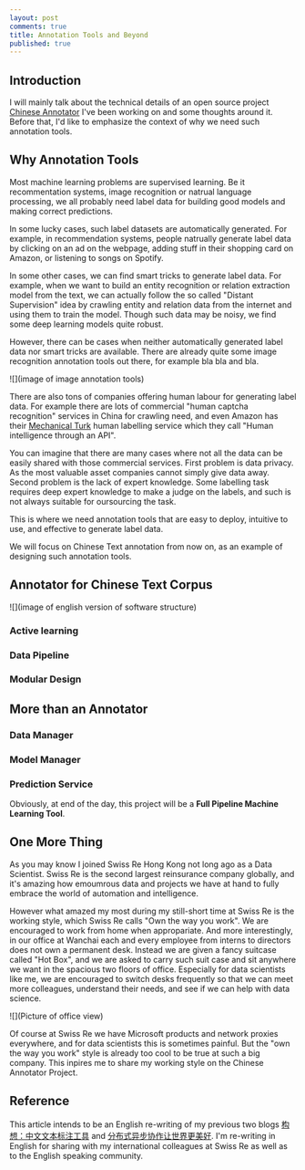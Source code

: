```yaml
---
layout: post
comments: true
title: Annotation Tools and Beyond
published: true
---
```



## Introduction

I will mainly talk about the technical details of an open source project [Chinese Annotator](https://github.com/crownpku/Chinese-Annotator) I've been working on and some thoughts around it. Before that, I'd like to emphasize the context of why we need such annotation tools.


## Why Annotation Tools

Most machine learning problems are supervised learning. Be it recommentation systems, image recognition or natrual language processing, we all probably need label data for building good models and making correct predictions.

In some lucky cases, such label datasets are automatically generated. For example, in recommendation systems, people natrually generate label data by clicking on an ad on the webpage, adding stuff in their shopping card on Amazon, or listening to songs on Spotify.

In some other cases, we can find smart tricks to generate label data. For example, when we want to build an entity recognition or relation extraction model from the text, we can actually follow the so called "Distant Supervision" idea by crawling entity and relation data from the internet and using them to train the model. Though such data may be noisy, we find some deep learning models quite robust.

However, there can be cases when neither automatically generated label data nor smart tricks are available. There are already quite some image recognition annotation tools out there, for example bla bla and bla.

![](image of image annotation tools)

There are also tons of companies offering human labour for generating label data. For example there are lots of commercial "human captcha recognition" services in China for crawling need, and even Amazon has their [Mechanical Turk](https://www.mturk.com/) human labelling service which they call "Human intelligence through an API".

You can imagine that there are many cases where not all the data can be easily shared with those commercial services. First problem is data privacy. As the most valuable asset companies cannot simply give data away. Second problem is the lack of expert knowledge. Some labelling task requires deep expert knowledge to make a judge on the labels, and such is not always suitable for oursourcing the task.

This is where we need annotation tools that are easy to deploy, intuitive to use, and effective to generate label data.

We will focus on Chinese Text annotation from now on, as an example of designing such annotation tools.


## Annotator for Chinese Text Corpus

![](image of english version of software structure)

### Active learning

### Data Pipeline

### Modular Design

## More than an Annotator

### Data Manager

### Model Manager

### Prediction Service

Obviously, at end of the day, this project will be a **Full Pipeline Machine Learning Tool**.

## One More Thing

As you may know I joined Swiss Re Hong Kong not long ago as a Data Scientist. Swiss Re is the second largest reinsurance company globally, and it's amazing how emoumrous data and projects we have at hand to fully embrace the world of automation and intelligence. 

However what amazed my most during my still-short time at Swiss Re is the working style, which Swiss Re calls "Own the way you work". We are encouraged to work from home when appropariate. And more interestingly, in our office at Wanchai each and every employee from interns to directors does not own a permanent desk. Instead we are given a fancy suitcase called "Hot Box", and we are asked to carry such suit case and sit anywhere we want in the spacious two floors of office. Especially for data scientists like me, we are encouraged to switch desks frequently so that we can meet more colleagues, understand their needs, and see if we can help with data science.

![](Picture of office view)

Of course at Swiss Re we have Microsoft products and network proxies everywhere, and for data scientists this is sometimes painful. But the "own the way you work" style is already too cool to be true at such a big company. This inpires me to share my working style on the Chinese Annotator Project.


## Reference

This article intends to be an English re-writing of my previous two blogs [构想：中文文本标注工具](http://www.crownpku.com/2017/11/09/%E6%9E%84%E6%83%B3-%E4%B8%AD%E6%96%87%E6%96%87%E6%9C%AC%E6%A0%87%E6%B3%A8%E5%B7%A5%E5%85%B7.html) and [分布式异步协作让世界更美好](http://www.crownpku.com/2017/11/28/%E5%88%86%E5%B8%83%E5%BC%8F%E5%BC%82%E6%AD%A5%E5%8D%8F%E4%BD%9C%E8%AE%A9%E4%B8%96%E7%95%8C%E6%9B%B4%E7%BE%8E%E5%A5%BD.html). I'm re-writing in English for sharing with my international colleagues at Swiss Re as well as to the English speaking community.